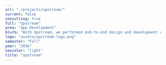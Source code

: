 ```yaml
---
url: "./projects/upstream/"
current: false
consulting: true
full: "Upstream"
area: "App Development"
blurb: "With Upstream, we performed end-to-end design and development of a website to match cancer patients with clinical trials."
logo: "assets/upstream-logo.png"
semester: "Fall"
year: "2016"
navcolor: "light"
title: "upstream"
---
```

